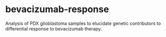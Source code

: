 # bevacizumab-response
Analysis of PDX glioblastoma samples to elucidate genetic contributors to differential response to bevacizumab therapy.
